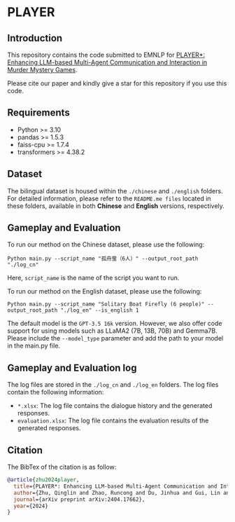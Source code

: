 # PLAYER
## Introduction
This repository contains the code submitted to EMNLP for [PLAYER*: Enhancing LLM-based Multi-Agent Communication and Interaction in Murder Mystery Games](https://arxiv.org/abs/2404.17662).

Please cite our paper and kindly give a star for this repository if you use this code.

## Requirements

* Python >= 3.10
* pandas >= 1.5.3
* faiss-cpu >= 1.7.4
* transformers >= 4.38.2

## Dataset
The bilingual dataset is housed within the `./chinese` and `./english` folders. For detailed information, please refer to the `README.me files` located in these folders, available in both **Chinese** and **English** versions, respectively.


## Gameplay and Evaluation
To run our method on the Chinese dataset, please use the following:
```
Python main.py --script_name "孤舟萤（6人）" --output_root_path "./log_cn"
```

Here, `script_name` is the name of the script you want to run.

To run our method on the English dataset, please use the following:
```
Python main.py --script_name "Solitary Boat Firefly (6 people)" --output_root_path "./log_en" --is_english 1
```


The default model is the `GPT-3.5 16k` version. However, we also offer code support for using models such as LLaMA2 (7B, 13B, 70B) and Gemma7B. Please include the `--model_type` parameter and add the path to your model in the main.py file.


## Gameplay and Evaluation log
The log files are stored in the `./log_cn` and `./log_en` folders. The log files contain the following information:
* `*.xlsx`: The log file contains the dialogue history and the generated responses.
* `evaluation.xlsx`: The log file contains the evaluation results of the generated responses.

## Citation

The BibTex of the citation is as follow:

```bibtex
@article{zhu2024player,
  title={PLAYER*: Enhancing LLM-based Multi-Agent Communication and Interaction in Murder Mystery Games},
  author={Zhu, Qinglin and Zhao, Runcong and Du, Jinhua and Gui, Lin and He, Yulan},
  journal={arXiv preprint arXiv:2404.17662},
  year={2024}
}
```
